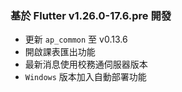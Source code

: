 ### 基於 Flutter v1.26.0-17.6.pre 開發

* 更新 `ap_common` 至 v0.13.6
* 開啟課表匯出功能
* 最新消息使用校務通伺服器版本
* `Windows` 版本加入自動部署功能